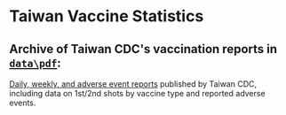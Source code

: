 # Taiwan Vaccine Statistics
 
## Archive of Taiwan CDC's vaccination reports in [`data\pdf`](data\pdf): 

[Daily, weekly, and adverse event reports](https://www.cdc.gov.tw/Category/Page/9jFXNbCe-sFK9EImRRi2Og) published by Taiwan CDC, including data on 1st/2nd shots by vaccine type and reported adverse events. 
